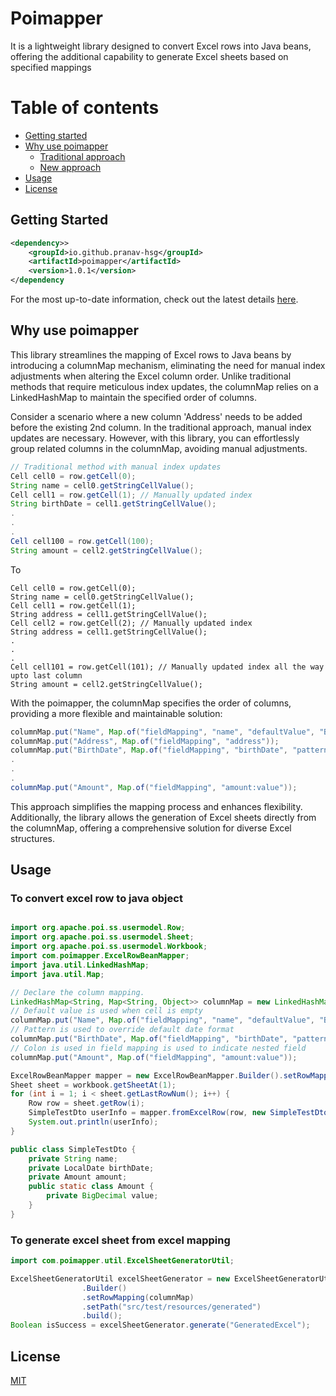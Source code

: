 
# Poimapper

It is a lightweight library designed to convert Excel rows into Java beans, offering the additional capability to generate Excel sheets based on specified mappings

# Table of contents

* [Getting started](#gs)
* [Why use poimapper](#whyUse)
    * [Traditional approach](#whyUse-ta)
    * [New approach](#whyUse-pa)
* [Usage](#usage)
* [License](#license)

## Getting Started <a name="gs"></a>

``` xml
<dependency>>
    <groupId>io.github.pranav-hsg</groupId>
    <artifactId>poimapper</artifactId>
    <version>1.0.1</version>
</dependency
```
For the most up-to-date information, check out the latest details  <ins>[here](https://central.sonatype.com/artifact/io.github.pranav-hsg/poimapper/1.0.0)</ins>.

## Why use poimapper <a name="whyUse"></a>

This library streamlines the mapping of Excel rows to Java beans by introducing a columnMap mechanism, eliminating the need for manual index adjustments when altering the Excel column order. Unlike traditional methods that require meticulous index updates, the columnMap relies on a LinkedHashMap to maintain the specified order of columns.

Consider a scenario where a new column 'Address' needs to be added before the existing 2nd column. In the traditional approach, manual index updates are necessary. However, with this library, you can effortlessly group related columns in the columnMap, avoiding manual adjustments.

```java  <a name="whyUse-ta"></a>
// Traditional method with manual index updates
Cell cell0 = row.getCell(0);
String name = cell0.getStringCellValue();
Cell cell1 = row.getCell(1); // Manually updated index
String birthDate = cell1.getStringCellValue();
.
.
.
Cell cell100 = row.getCell(100);
String amount = cell2.getStringCellValue();
```
To
```
Cell cell0 = row.getCell(0);
String name = cell0.getStringCellValue();
Cell cell1 = row.getCell(1); 
String address = cell1.getStringCellValue();
Cell cell2 = row.getCell(2); // Manually updated index
String address = cell1.getStringCellValue();
.
.
.
Cell cell101 = row.getCell(101); // Manually updated index all the way upto last column
String amount = cell2.getStringCellValue();

```
With the poimapper, the columnMap specifies the order of columns, providing a more flexible and maintainable solution:

```java <a name="whyUse-pa"></a>
columnMap.put("Name", Map.of("fieldMapping", "name", "defaultValue", "Beta"));
columnMap.put("Address", Map.of("fieldMapping", "address"));
columnMap.put("BirthDate", Map.of("fieldMapping", "birthDate", "pattern", "yyyy-MM-dd"));
.
.
.
columnMap.put("Amount", Map.of("fieldMapping", "amount:value"));
```
This approach simplifies the mapping process and enhances flexibility. Additionally, the library allows the generation of Excel sheets directly from the columnMap, offering a comprehensive solution for diverse Excel structures.

## Usage <a name="usage"></a>

### To convert excel row to java object

```java

import org.apache.poi.ss.usermodel.Row;
import org.apache.poi.ss.usermodel.Sheet;
import org.apache.poi.ss.usermodel.Workbook;
import com.poimapper.ExcelRowBeanMapper;
import java.util.LinkedHashMap; 
import java.util.Map;

// Declare the column mapping.
LinkedHashMap<String, Map<String, Object>> columnMap = new LinkedHashMap<>();
// Default value is used when cell is empty
columnMap.put("Name", Map.of("fieldMapping", "name", "defaultValue", "Beta"));
// Pattern is used to override default date format
columnMap.put("BirthDate", Map.of("fieldMapping", "birthDate", "pattern", "yyyy-MM-dd"));
// Colon is used in field mapping is used to indicate nested field
columnMap.put("Amount", Map.of("fieldMapping", "amount:value"));

ExcelRowBeanMapper mapper = new ExcelRowBeanMapper.Builder().setRowMapping(columnMap).build();
Sheet sheet = workbook.getSheetAt(1);
for (int i = 1; i < sheet.getLastRowNum(); i++) {
    Row row = sheet.getRow(i);
    SimpleTestDto userInfo = mapper.fromExcelRow(row, new SimpleTestDto());
    System.out.println(userInfo);
}
```

```java
public class SimpleTestDto {
    private String name;
    private LocalDate birthDate;
    private Amount amount;
    public static class Amount {
        private BigDecimal value;
    }
}
```

### To generate excel sheet from excel mapping


```java
import com.poimapper.util.ExcelSheetGeneratorUtil;

ExcelSheetGeneratorUtil excelSheetGenerator = new ExcelSheetGeneratorUtil
                .Builder()
                .setRowMapping(columnMap)
                .setPath("src/test/resources/generated")
                .build();
Boolean isSuccess = excelSheetGenerator.generate("GeneratedExcel");
```
## License <a name="license"></a>

[MIT](https://choosealicense.com/licenses/mit/)

